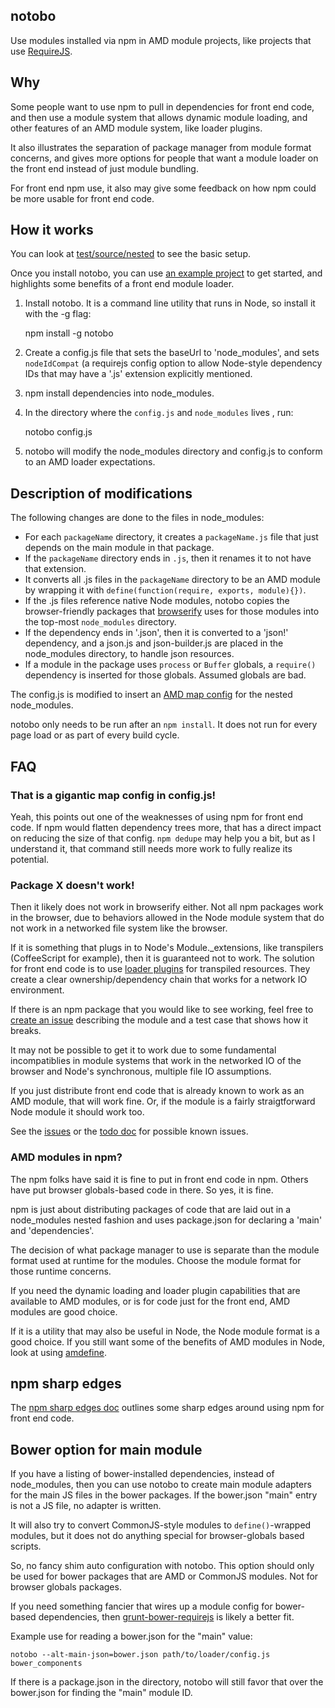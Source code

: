 
## notobo

Use modules installed via npm in AMD module projects, like projects that use [RequireJS](http://requirejs.org/).

## Why

Some people want to use npm to pull in dependencies for front end code, and then use a module system that allows dynamic module loading, and other features of an AMD module system, like loader plugins.

It also illustrates the separation of package manager from module format concerns, and gives more options for people that want a module loader on the front end instead of just module bundling.

For front end npm use, it also may give some feedback on how npm could be more usable for front end code.

## How it works

You can look at [test/source/nested](https://github.com/jrburke/notobo/tree/master/test/source/nested) to see the basic setup.

Once you install notobo, you can use [an example project](https://github.com/jrburke/notobo-example) to get started, and highlights some benefits of a front end module loader.

1) Install notobo. It is a command line utility that runs in Node, so install it with the -g flag:

    npm install -g notobo

2) Create a config.js file that sets the baseUrl to 'node_modules', and sets `nodeIdCompat` (a requirejs config option to allow Node-style dependency IDs that may have a '.js' extension explicitly mentioned.

3) npm install dependencies into node_modules.

4) In the directory where the `config.js` and `node_modules` lives , run:

    notobo config.js

5) notobo will modify the node_modules directory and config.js to conform to an AMD loader expectations.

## Description of modifications

The following changes are done to the files in node_modules:

* For each `packageName` directory, it creates a `packageName.js` file that just depends on the main module in that package.
* If the `packageName` directory ends in `.js`, then it renames it to not have that extension.
* It converts all .js files in the `packageName` directory to be an AMD module by wrapping it with `define(function(require, exports, module){})`.
* If the .js files reference native Node modules, notobo copies the browser-friendly packages that [browserify](http://browserify.org/) uses for those modules into the top-most `node_modules` directory.
* If the dependency ends in '.json', then it is converted to a 'json!' dependency, and a json.js and json-builder.js are placed in the node_modules directory, to handle json resources.
* If a module in the package uses `process` or `Buffer` globals, a `require()` dependency is inserted for those globals. Assumed globals are bad.

The config.js is modified to insert an [AMD map config](https://github.com/amdjs/amdjs-api/blob/master/CommonConfig.md#map-) for the nested node_modules.

notobo only needs to be run after an `npm install`. It does not run for every page load or as part of every build cycle.

## FAQ

### That is a gigantic map config in config.js!

Yeah, this points out one of the weaknesses of using npm for front end code. If npm would flatten dependency trees more, that has a direct impact on reducing the size of that config. `npm dedupe` may help you a bit, but as I understand it, that command still needs more work to fully realize its potential.

### Package X doesn't work!

Then it likely does not work in browserify either. Not all npm packages work in the browser, due to behaviors allowed in the Node module system that do not work in a networked file system like the browser.

If it is something that plugs in to Node's Module._extensions, like transpilers (CoffeeScript for example), then it is guaranteed not to work. The solution for front end code is to use [loader plugins](https://github.com/jrburke/requirejs/wiki/Plugins) for transpiled resources. They create a clear ownership/dependency chain that works for a network IO environment.

If there is an npm package that you would like to see working, feel free to [create an issue](https://github.com/jrburke/notobo/issues) describing the module and a test case that shows how it breaks.

It may not be possible to get it to work due to some fundamental incompatiblies in module systems that work in the networked IO of the browser and Node's synchronous, multiple file IO assumptions.

If you just distribute front end code that is already known to work as an AMD module, that will work fine. Or, if the module is a fairly straigtforward Node module it should work too.

See the [issues](https://github.com/jrburke/notobo/issues) or the [todo doc](https://github.com/jrburke/notobo/blob/master/docs/todo.md) for possible known issues.

### AMD modules in npm?

The npm folks have said it is fine to put in front end code in npm. Others have put browser globals-based code in there. So yes, it is fine.

npm is just about distributing packages of code that are laid out in a node_modules nested fashion and uses package.json for declaring a 'main' and 'dependencies'.

The decision of what package manager to use is separate than the module format used at runtime for the modules. Choose the module format for those runtime concerns.

If you need the dynamic loading and loader plugin capabilities that are available to AMD modules, or is for code just for the front end, AMD modules are good choice.

If it is a utility that may also be useful in Node, the Node module format is a good choice. If you still want some of the benefits of AMD modules in Node, look at using [amdefine](https://github.com/jrburke/amdefine).

## npm sharp edges

The [npm sharp edges doc](https://github.com/jrburke/notobo/blob/master/docs/npm-sharp-edges.md) outlines some sharp edges around using npm for front end code.

## Bower option for main module

If you have a listing of bower-installed dependencies, instead of node_modules, then you can use notobo to create main module adapters for the main JS files in the bower packages. If the bower.json "main" entry is not a JS file, no adapter is written.

It will also try to convert CommonJS-style modules to `define()`-wrapped modules, but it does not do anything special for browser-globals based scripts.

So, no fancy shim auto configuration with notobo. This option should only be used for bower packages that are AMD or CommonJS modules. Not for browser globals packages.

If you need something fancier that wires up a module config for bower-based dependencies, then [grunt-bower-requirejs](https://github.com/yeoman/grunt-bower-requirejs) is likely a better fit.

Example use for reading a bower.json for the "main" value:

    notobo --alt-main-json=bower.json path/to/loader/config.js bower_components

If there is a package.json in the directory, notobo will still favor that over the bower.json for finding the "main" module ID.
